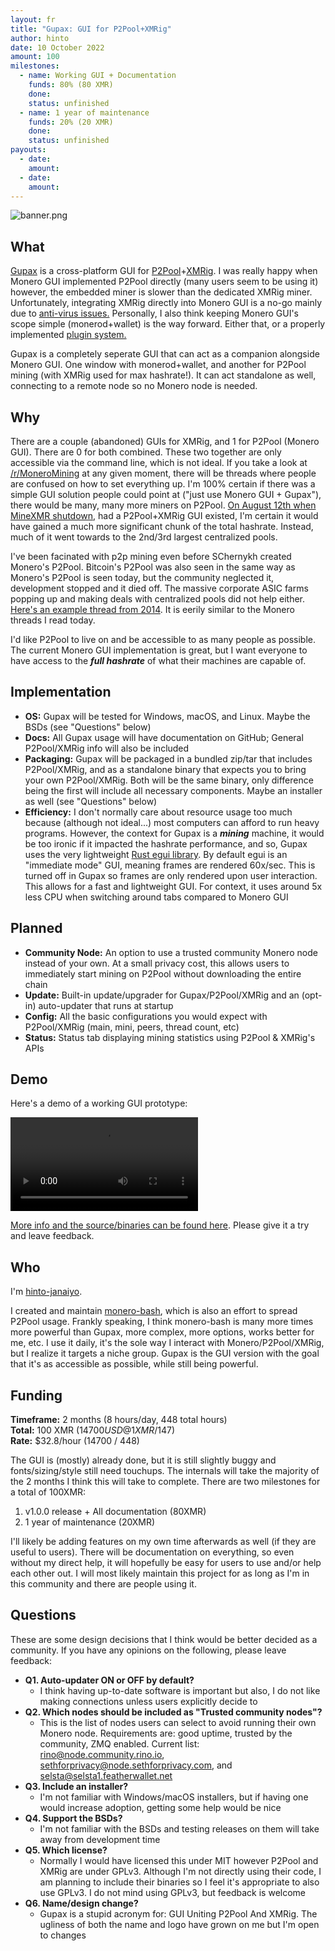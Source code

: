 ```yaml
---
layout: fr
title: "Gupax: GUI for P2Pool+XMRig"
author: hinto
date: 10 October 2022
amount: 100
milestones:
  - name: Working GUI + Documentation
    funds: 80% (80 XMR)
    done:
    status: unfinished
  - name: 1 year of maintenance
    funds: 20% (20 XMR)
    done:
    status: unfinished
payouts:
  - date:
    amount:
  - date:
    amount:
---
```


![banner.png](https://github.com/hinto-janaiyo/gupax/raw/main/images/png/banner.png)

## What
[Gupax](https://github.com/hinto-janaiyo/gupax) is a cross-platform GUI for [P2Pool](https://github.com/SChernykh/p2pool)+[XMRig](https://github.com/xmrig/xmrig). I was really happy when Monero GUI implemented P2Pool directly (many users seem to be using it) however, the embedded miner is slower than the dedicated XMRig miner. Unfortunately, integrating XMRig directly into Monero GUI is a no-go mainly due to [anti-virus issues.](https://github.com/monero-project/monero-gui/pull/3829#issuecomment-1018191461) Personally, I also think keeping Monero GUI's scope simple (monerod+wallet) is the way forward. Either that, or a properly implemented [plugin system.](https://github.com/monero-project/monero-gui/pull/3829#issuecomment-1018406709)

Gupax is a completely seperate GUI that can act as a companion alongside Monero GUI. One window with monerod+wallet, and another for P2Pool mining (with XMRig used for max hashrate!). It can act standalone as well, connecting to a remote node so no Monero node is needed.

## Why
There are a couple (abandoned) GUIs for XMRig, and 1 for P2Pool (Monero GUI). There are 0 for both combined. These two together are only accessible via the command line, which is not ideal. If you take a look at [/r/MoneroMining](https://www.reddit.com/r/MoneroMining) at any given moment, there will be threads where people are confused on how to set everything up. I'm 100% certain if there was a simple GUI solution people could point at ("just use Monero GUI + Gupax"), there would be many, many more miners on P2Pool. [On August 12th when MineXMR shutdown](https://www.reddit.com/r/Monero/comments/wb7a9s/minerxmr_is_shutting_down_august_12th_and), had a P2Pool+XMRig GUI existed, I'm certain it would have gained a much more significant chunk of the total hashrate. Instead, much of it went towards to the 2nd/3rd largest centralized pools.

I've been facinated with p2p mining even before SChernykh created Monero's P2Pool. Bitcoin's P2Pool was also seen in the same way as Monero's P2Pool is seen today, but the community neglected it, development stopped and it died off. The massive corporate ASIC farms popping up and making deals with centralized pools did not help either. [Here's an example thread from 2014](https://reddit.com/r/Bitcoin/comments/1uii40/p2pool_is_a_completely_decentralized_mining_pool). It is eerily similar to the Monero threads I read today.

I'd like P2Pool to live on and be accessible to as many people as possible. The current Monero GUI implementation is great, but I want everyone to have access to the ***full hashrate*** of what their machines are capable of.

## Implementation
- **OS:** Gupax will be tested for Windows, macOS, and Linux. Maybe the BSDs (see "Questions" below)
- **Docs:** All Gupax usage will have documentation on GitHub; General P2Pool/XMRig info will also be included
- **Packaging:** Gupax will be packaged in a bundled zip/tar that includes P2Pool/XMRig, and as a standalone binary that expects you to bring your own P2Pool/XMRig. Both will be the same binary, only difference being the first will include all necessary components. Maybe an installer as well (see "Questions" below)
- **Efficiency:** I don't normally care about resource usage too much because (although not ideal...) most computers can afford to run heavy programs. However, the context for Gupax is a ***mining*** machine, it would be too ironic if it impacted the hashrate performance, and so, Gupax uses the very lightweight [Rust egui library](https://github.com/emilk/egui). By default egui is an "immediate mode" GUI, meaning frames are rendered 60x/sec. This is turned off in Gupax so frames are only rendered upon user interaction. This allows for a fast and lightweight GUI. For context, it uses around 5x less CPU when switching around tabs compared to Monero GUI

## Planned
- **Community Node:** An option to use a trusted community Monero node instead of your own. At a small privacy cost, this allows users to immediately start mining on P2Pool without downloading the entire chain
- **Update:** Built-in update/upgrader for Gupax/P2Pool/XMRig and an (opt-in) auto-updater that runs at startup
- **Config:** All the basic configurations you would expect with P2Pool/XMRig (main, mini, peers, thread count, etc)
- **Status:** Status tab displaying mining statistics using P2Pool & XMRig's APIs

## Demo
Here's a demo of a working GUI prototype:

![](https://user-images.githubusercontent.com/101352116/194763334-d8e936c9-a71e-474e-ac65-3a339b96a9d2.mp4)

[More info and the source/binaries can be found here](https://github.com/hinto-janaiyo/gupax). Please give it a try and leave feedback.

## Who
I'm [hinto-janaiyo](https://github.com/hinto-janaiyo).

I created and maintain [monero-bash](https://github.com/hinto-janaiyo/monero-bash), which is also an effort to spread P2Pool usage. Frankly speaking, I think monero-bash is many more times more powerful than Gupax, more complex, more options, works better for me, etc. I use it daily, it's the sole way I interact with Monero/P2Pool/XMRig, but I realize it targets a niche group. Gupax is the GUI version with the goal that it's as accessible as possible, while still being powerful.

## Funding
**Timeframe:** 2 months (8 hours/day, 448 total hours)  
**Total:** 100 XMR ($14700 USD @ 1XMR/$147)  
**Rate:** $32.8/hour (14700 / 448)

The GUI is (mostly) already done, but it is still slightly buggy and fonts/sizing/style still need touchups. The internals will take the majority of the 2 months I think this will take to complete. There are two milestones for a total of 100XMR:
  1. v1.0.0 release + All documentation (80XMR)
  2. 1 year of maintenance (20XMR)

I'll likely be adding features on my own time afterwards as well (if they are useful to users). There will be documentation on everything, so even without my direct help, it will hopefully be easy for users to use and/or help each other out. I will most likely maintain this project for as long as I'm in this community and there are people using it.

## Questions
These are some design decisions that I think would be better decided as a community. If you have any opinions on the following, please leave feedback:
- **Q1. Auto-updater ON or OFF by default?** 
  - I think having up-to-date software is important but also, I do not like making connections unless users explicitly decide to
- **Q2. Which nodes should be included as "Trusted community nodes"?**
  - This is the list of nodes users can select to avoid running their own Monero node. Requirements are: good uptime, trusted by the community, ZMQ enabled. Current list: rino@node.community.rino.io, sethforprivacy@node.sethforprivacy.com, and selsta@selsta1.featherwallet.net 
- **Q3. Include an installer?**
  - I'm not familiar with Windows/macOS installers, but if having one would increase adoption, getting some help would be nice
- **Q4. Support the BSDs?**
  - I'm not familiar with the BSDs and testing releases on them will take away from development time
- **Q5. Which license?**
  - Normally I would have licensed this under MIT however P2Pool and XMRig are under GPLv3. Although I'm not directly using their code, I am planning to include their binaries so I feel it's appropriate to also use GPLv3. I do not mind using GPLv3, but feedback is welcome
- **Q6. Name/design change?**
  - Gupax is a stupid acronym for: GUI Uniting P2Pool And XMRig. The ugliness of both the name and logo have grown on me but I'm open to changes
